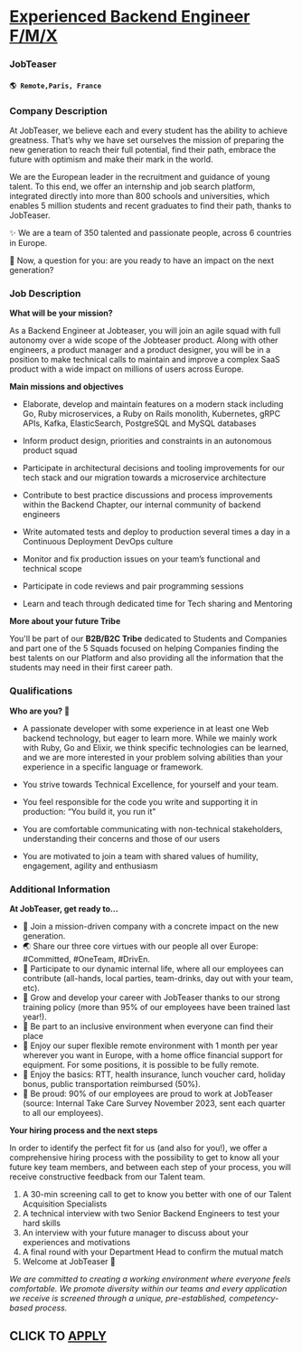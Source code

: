 # [Experienced Backend Engineer F/M/X](https://www.remotewlb.com/apply/experienced-backend-engineer-f-m-x)  
### JobTeaser  
#### `🌎 Remote,Paris, France`  

### **Company Description**

At JobTeaser, we believe each and every student has the ability to achieve greatness. That’s why we have set ourselves the mission of preparing the new generation to reach their full potential, find their path, embrace the future with optimism and make their mark in the world.

We are the European leader in the recruitment and guidance of young talent. To this end, we offer an internship and job search platform, integrated directly into more than 800 schools and universities, which enables 5 million students and recent graduates to find their path, thanks to JobTeaser.

✨ We are a team of 350 talented and passionate people, across 6 countries in Europe.

🤔 Now, a question for you: are you ready to have an impact on the next generation?

### **Job Description**

 **What will be your mission?**

As a Backend Engineer at Jobteaser, you will join an agile squad with full autonomy over a wide scope of the Jobteaser product. Along with other engineers, a product manager and a product designer, you will be in a position to make technical calls to maintain and improve a complex SaaS product with a wide impact on millions of users across Europe.

**Main missions and objectives**

  * Elaborate, develop and maintain features on a modern stack including Go, Ruby microservices, a Ruby on Rails monolith, Kubernetes, gRPC APIs, Kafka, ElasticSearch, PostgreSQL and MySQL databases

  * Inform product design, priorities and constraints in an autonomous product squad

  * Participate in architectural decisions and tooling improvements for our tech stack and our migration towards a microservice architecture

  * Contribute to best practice discussions and process improvements within the Backend Chapter, our internal community of backend engineers

  * Write automated tests and deploy to production several times a day in a Continuous Deployment DevOps culture

  * Monitor and fix production issues on your team’s functional and technical scope

  * Participate in code reviews and pair programming sessions

  * Learn and teach through dedicated time for Tech sharing and Mentoring

**More about your future Tribe**

You'll be part of our **B2B/B2C Tribe** dedicated to Students and Companies and part one of the 5 Squads focused on helping Companies finding the best talents on our Platform and also providing all the information that the students may need in their first career path.

### **Qualifications**

 **Who are you? 🎯**

  * A passionate developer with some experience in at least one Web backend technology, but eager to learn more. While we mainly work with Ruby, Go and Elixir, we think specific technologies can be learned, and we are more interested in your problem solving abilities than your experience in a specific language or framework.

  * You strive towards Technical Excellence, for yourself and your team.

  * You feel responsible for the code you write and supporting it in production: “You build it, you run it”

  * You are comfortable communicating with non-technical stakeholders, understanding their concerns and those of our users

  * You are motivated to join a team with shared values of humility, engagement, agility and enthusiasm

###  **Additional Information**

 **At JobTeaser, get ready to…**

  * 💚 Join a mission-driven company with a concrete impact on the new generation.
  * 🌏 Share our three core virtues with our people all over Europe: #Committed, #OneTeam, #DrivEn.
  * 🚀 Participate to our dynamic internal life, where all our employees can contribute (all-hands, local parties, team-drinks, day out with your team, etc).
  * 🏢 Grow and develop your career with JobTeaser thanks to our strong training policy (more than 95% of our employees have been trained last year!).
  * 💚 Be part to an inclusive environment when everyone can find their place
  * 🏡 Enjoy our super flexible remote environment with 1 month per year wherever you want in Europe, with a home office financial support for equipment. For some positions, it is possible to be fully remote.
  * 💸 Enjoy the basics: RTT, health insurance, lunch voucher card, holiday bonus, public transportation reimbursed (50%).
  * 🤩 Be proud: 90% of our employees are proud to work at JobTeaser (source: Internal Take Care Survey November 2023, sent each quarter to all our employees).

**Your hiring process and the next steps**

In order to identify the perfect fit for us (and also for you!), we offer a comprehensive hiring process with the possibility to get to know all your future key team members, and between each step of your process, you will receive constructive feedback from our Talent team.

  1. A 30-min screening call to get to know you better with one of our Talent Acquisition Specialists
  2. A technical interview with two Senior Backend Engineers to test your hard skills
  3. An interview with your future manager to discuss about your experiences and motivations
  4. A final round with your Department Head to confirm the mutual match
  5. Welcome at JobTeaser 💚

 _We are committed to creating a working environment where everyone feels comfortable. We promote diversity within our teams and every application we receive is screened through a unique, pre-established, competency-based process._

  
## CLICK TO [APPLY](https://www.remotewlb.com/apply/experienced-backend-engineer-f-m-x)

